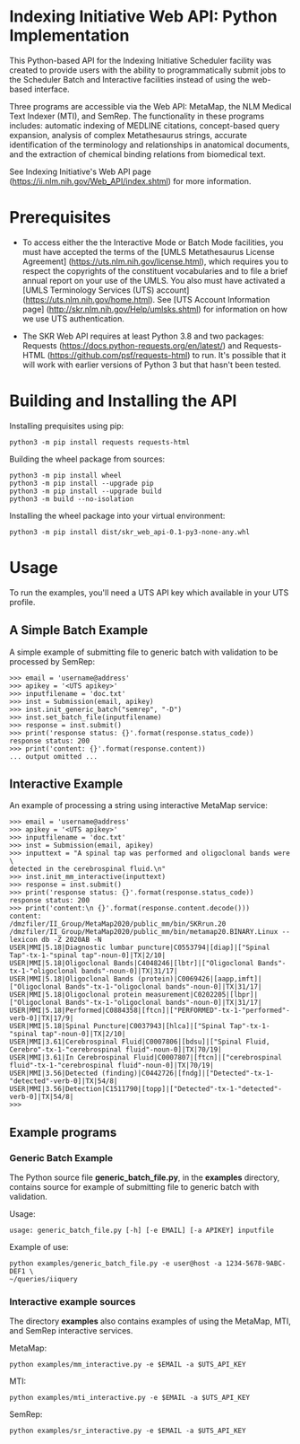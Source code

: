 # Indexing Initiative Web API: Python Implementation

This Python-based API for the Indexing Initiative Scheduler facility
was created to provide users with the ability to programmatically
submit jobs to the Scheduler Batch and Interactive facilities instead
of using the web-based interface.

Three programs are accessible via the Web API: MetaMap, the NLM
Medical Text Indexer (MTI), and SemRep. The functionality in these
programs includes: automatic indexing of MEDLINE citations,
concept-based query expansion, analysis of complex Metathesaurus
strings, accurate identification of the terminology and relationships
in anatomical documents, and the extraction of chemical binding
relations from biomedical text.

See Indexing Initiative's Web API page
(https://ii.nlm.nih.gov/Web_API/index.shtml) for more information.

# Prerequisites

+ To access either the the Interactive Mode or Batch Mode facilities,
  you must have accepted the terms of the
  [UMLS Metathesaurus License Agreement]
  (https://uts.nlm.nih.gov/license.html), which requires you to
  respect the copyrights of the constituent vocabularies and to file a
  brief annual report on your use of the UMLS. You also must have
  activated a [UMLS Terminology Services (UTS) account]
  (https://uts.nlm.nih.gov/home.html). See
  [UTS Account Information page]
  (http://skr.nlm.nih.gov/Help/umlsks.shtml) for information on how we
  use UTS authentication.

+ The SKR Web API requires at least Python 3.8 and two packages:
  Requests (https://docs.python-requests.org/en/latest/) and
  Requests-HTML (https://github.com/psf/requests-html) to run.  It's
  possible that it will work with earlier versions of Python 3 but
  that hasn't been tested.

# Building and Installing the API

Installing prequisites using pip:

    python3 -m pip install requests requests-html

Building the wheel package from sources:

    python3 -m pip install wheel
    python3 -m pip install --upgrade pip
    python3 -m pip install --upgrade build
    python3 -m build --no-isolation

Installing the wheel package into your virtual environment:

    python3 -m pip install dist/skr_web_api-0.1-py3-none-any.whl

# Usage

To run the examples, you'll need a UTS API key which available in your
UTS profile.

## A Simple Batch Example

A simple example of submitting file to generic batch with validation
to be processed by SemRep:

    >>> email = 'username@address'
    >>> apikey = '<UTS apikey>'
    >>> inputfilename = 'doc.txt'
    >>> inst = Submission(email, apikey)
    >>> inst.init_generic_batch("semrep", "-D")
    >>> inst.set_batch_file(inputfilename)
    >>> response = inst.submit()
    >>> print('response status: {}'.format(response.status_code))
    response status: 200
    >>> print('content: {}'.format(response.content))
	... output omitted ...

## Interactive Example

An example of processing a string using interactive MetaMap service:

    >>> email = 'username@address'
    >>> apikey = '<UTS apikey>'
    >>> inputfilename = 'doc.txt'
    >>> inst = Submission(email, apikey)
	>>> inputtext = "A spinal tap was performed and oligoclonal bands were \
    detected in the cerebrospinal fluid.\n"
    >>> inst.init_mm_interactive(inputtext)
    >>> response = inst.submit()
    >>> print('response status: {}'.format(response.status_code))
    response status: 200
    >>> print('content:\n {}'.format(response.content.decode()))
    content:
    /dmzfiler/II_Group/MetaMap2020/public_mm/bin/SKRrun.20 /dmzfiler/II_Group/MetaMap2020/public_mm/bin/metamap20.BINARY.Linux --lexicon db -Z 2020AB -N
    USER|MMI|5.18|Diagnostic lumbar puncture|C0553794|[diap]|["Spinal Tap"-tx-1-"spinal tap"-noun-0]|TX|2/10|
    USER|MMI|5.18|Oligoclonal Bands|C4048246|[lbtr]|["Oligoclonal Bands"-tx-1-"oligoclonal bands"-noun-0]|TX|31/17|
    USER|MMI|5.18|Oligoclonal Bands (protein)|C0069426|[aapp,imft]|["Oligoclonal Bands"-tx-1-"oligoclonal bands"-noun-0]|TX|31/17|
    USER|MMI|5.18|Oligoclonal protein measurement|C0202205|[lbpr]|["Oligoclonal Bands"-tx-1-"oligoclonal bands"-noun-0]|TX|31/17|
    USER|MMI|5.18|Performed|C0884358|[ftcn]|["PERFORMED"-tx-1-"performed"-verb-0]|TX|17/9|
    USER|MMI|5.18|Spinal Puncture|C0037943|[hlca]|["Spinal Tap"-tx-1-"spinal tap"-noun-0]|TX|2/10|
    USER|MMI|3.61|Cerebrospinal Fluid|C0007806|[bdsu]|["Spinal Fluid, Cerebro"-tx-1-"cerebrospinal fluid"-noun-0]|TX|70/19|
    USER|MMI|3.61|In Cerebrospinal Fluid|C0007807|[ftcn]|["cerebrospinal fluid"-tx-1-"cerebrospinal fluid"-noun-0]|TX|70/19|
    USER|MMI|3.56|Detected (finding)|C0442726|[fndg]|["Detected"-tx-1-"detected"-verb-0]|TX|54/8|
    USER|MMI|3.56|Detection|C1511790|[topp]|["Detected"-tx-1-"detected"-verb-0]|TX|54/8|
    >>>

## Example programs

### Generic Batch Example

The Python source file __generic_batch_file.py__, in the __examples__
directory, contains source for example of submitting file to generic
batch with validation.

Usage:

    usage: generic_batch_file.py [-h] [-e EMAIL] [-a APIKEY] inputfile


Example of use:

    python examples/generic_batch_file.py -e user@host -a 1234-5678-9ABC-DEF1 \
    ~/queries/iiquery


### Interactive example sources


The directory __examples__ also contains examples of using the
MetaMap, MTI, and SemRep interactive services.

MetaMap:

    python examples/mm_interactive.py -e $EMAIL -a $UTS_API_KEY

MTI:

    python examples/mti_interactive.py -e $EMAIL -a $UTS_API_KEY

SemRep:

    python examples/sr_interactive.py -e $EMAIL -a $UTS_API_KEY
